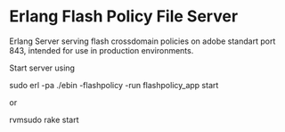 
Erlang Flash Policy File Server
==============================

Erlang Server serving flash crossdomain policies on adobe standart port 843,
intended for use in production environments.

Start server using

sudo erl -pa ./ebin -flashpolicy -run flashpolicy_app start

or

rvmsudo rake start 


